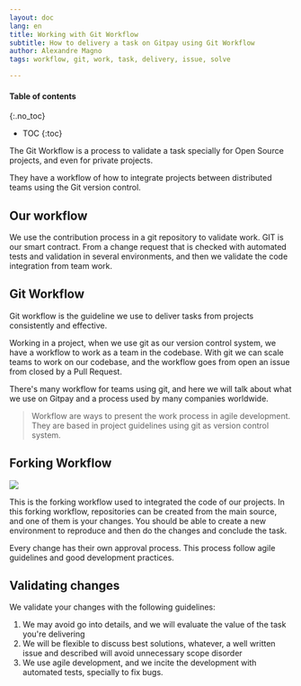 ```yaml
---
layout: doc
lang: en
title: Working with Git Workflow
subtitle: How to delivery a task on Gitpay using Git Workflow
author: Alexandre Magno
tags: workflow, git, work, task, delivery, issue, solve

---
```

#### Table of contents

{:.no_toc}
* TOC
{:toc}

The Git Workflow is a process to validate a task specially for Open Source projects, and even for private projects.

They have a workflow of how to integrate projects between distributed teams using the Git version control.

## Our workflow

We use the contribution process in a git repository to validate work. GIT is our smart contract. From a change request that is checked with automated tests and validation in several environments, and then we validate the code integration from team work.

## Git Workflow

Git workflow is the guideline we use to deliver tasks from projects consistently and effective.

Working in a project, when we use git as our version control system, we have a workflow to work as a team in the codebase. With git we can scale teams to work on our codebase, and the workflow goes from open an issue from closed by a Pull Request.

There's many workflow for teams using git, and here we will talk about what we use on Gitpay and a process used by many companies worldwide.


> Workflow are ways to present the work process in agile development. They are based in project guidelines using git as version control system.

## Forking Workflow

![](/uploads/img-multidev-forking-800-2.png)

This is the forking workflow used to integrated the code of our projects. In this forking workflow, repositories can be created from the main source, and one of them is your changes. You should be able to create a new environment to reproduce and then do the changes and conclude the task. 

Every change has their own approval process. This process follow agile guidelines and good development practices.

## Validating changes

We validate your changes with the following guidelines:

1. We may avoid go into details, and we will evaluate the value of the task you're delivering
2. We will be flexible to discuss best solutions, whatever, a well written issue and described will avoid unnecessary scope disorder
3. We use agile development, and we incite the development with automated tests, specially to fix bugs.
